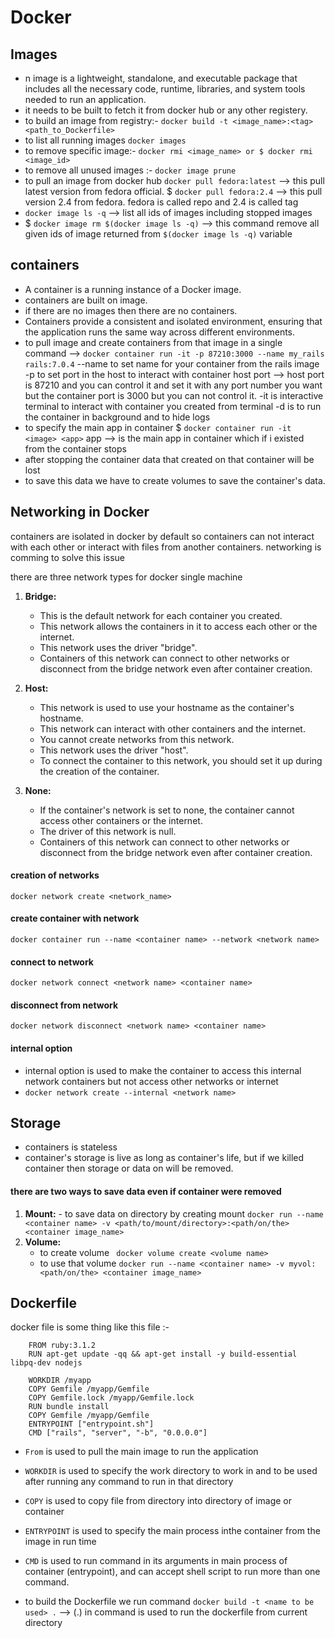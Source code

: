 # Docker 
## Images
  - n image is a lightweight, standalone, and executable package that includes all the necessary code, runtime, libraries, and system tools needed to run an application.
  - it needs to be built to fetch it from docker hub or any other registery.
  - to build an image from registry:-
      ``` docker build -t <image_name>:<tag> <path_to_Dockerfile> ```
  - to list all running images
      ``` docker images ```
  - to remove specific image:-
     ``` docker rmi <image_name> or $ docker rmi <image_id> ```
  - to remove all unused images :-
       ``` docker image prune ```
  - to pull an image from docker hub
     ``` docker pull fedora:latest ``` --> this pull latest version from fedora official. 
    $ ``` docker pull fedora:2.4 ```  --> this pull version 2.4 from fedora.
    fedora is called repo and 2.4 is called tag
  - ``` docker image ls -q ``` --> list all ids of images including stopped images
  - $ ``` docker image rm $(docker image ls -q) ``` --> this command remove all given ids of image returned from ` $(docker image ls -q) ` variable
## containers
  - A container is a running instance of a Docker image.
  - containers are built on image.
  - if there are no images then there are no containers.
  - Containers provide a consistent and isolated environment, ensuring that the application runs the same way across different environments.
  - to pull image and create containers from that image in a single command --> ``` docker container run -it -p 87210:3000 --name my_rails rails:7.0.4 ```
      --name to set name for your container from the rails image
      -p to set port in the host to interact with container host port --> host port is 87210 and you can control it and set it with any port number you want but the container port is 3000 but you can not control it.
      -it is interactive terminal to interact with container you created from terminal
      -d is to run the container in background and to hide logs
  - to specify the main app in container
      $ ``` docker container run -it <image> <app> ```
        app --> is the main app in container which if i existed from the container stops
  - after stopping the container data that created on that container will be lost
  - to save this data we have to create volumes to save the container's data.

    
## Networking in Docker
  containers are isolated in docker by default so containers can not interact with each other or interact with files from another containers.
  networking is comming to solve this issue

  there are three network types for docker single machine

1. **Bridge:**
   - This is the default network for each container you created.
   - This network allows the containers in it to access each other or the internet.
   - This network uses the driver "bridge".
   - Containers of this network can connect to other networks or disconnect from the bridge network even after container creation.

2. **Host:**
   - This network is used to use your hostname as the container's hostname.
   - This network can interact with other containers and the internet.
   - You cannot create networks from this network.
   - This network uses the driver "host".
   - To connect the container to this network, you should set it up during the creation of the container.

3. **None:**
   - If the container's network is set to none, the container cannot access other containers or the internet.
   - The driver of this network is null.
   - Containers of this network can connect to other networks or disconnect from the bridge network even after container creation.


#### creation of networks
  ``` docker network create <network_name> ```
#### create container with network 
  ``` docker container run --name <container name> --network <network name> ```
#### connect to network
  ``` docker network connect <network name> <container name> ```
#### disconnect from network
  ``` docker network disconnect <network name> <container name> ```
#### internal option
  - internal option is used to make the container to access this internal network containers but not access other networks or internet
  - ``` docker network create --internal <network name> ```

## Storage
 - containers is stateless
 - container's storage is live as long as container's life, but if we killed container then storage or data on will be removed.

 #### there are two ways to save data even if container were removed

   1. **Mount:**
     - to save data on directory by creating mount
      ``` docker run --name <container name> -v <path/to/mount/directory>:<path/on/the> <container image_name> ```
   2. **Volume:**
      - to create volume
        ``` docker volume create <volume name>```
      - to use that volume
      ``` docker run --name <container name> -v myvol:<path/on/the> <container image_name> ```


## Dockerfile

  docker file is some thing like this file :-
  ``` 
      FROM ruby:3.1.2
      RUN apt-get update -qq && apt-get install -y build-essential libpq-dev nodejs
      
      WORKDIR /myapp
      COPY Gemfile /myapp/Gemfile
      COPY Gemfile.lock /myapp/Gemfile.lock
      RUN bundle install
      COPY Gemfile /myapp/Gemfile
      ENTRYPOINT ["entrypoint.sh"]
      CMD ["rails", "server", "-b", "0.0.0.0"]
  ```

  - `` From `` is used to pull the main image to run the application
  - `` WORKDIR `` is used to specify the work directory to work in and to be used after running any command to run in that directory
  - `` COPY `` is used to copy file from directory into directory of image or container
  - `` ENTRYPOINT `` is used to specify the main process inthe container from the image in run time
  - `` CMD `` is used to run command in its arguments in main process of container (entrypoint), and can accept shell script to run more than one command.
  
  
  - to build the Dockerfile we run command
  ``` docker build -t <name to be used> . ``` --> (.) in command is used to run the dockerfile from current directory
  
